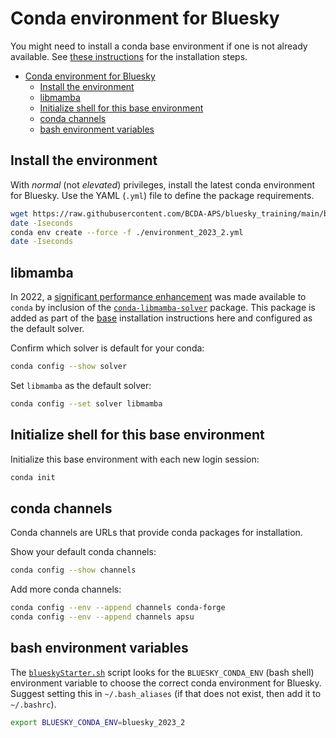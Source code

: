 # Conda environment for Bluesky

You might need to install a conda base environment if one is not already
available.  See [these instructions](./base.md) for the installation steps.

- [Conda environment for Bluesky](#conda-environment-for-bluesky)
  - [Install the environment](#install-the-environment)
  - [libmamba](#libmamba)
  - [Initialize shell for this base environment](#initialize-shell-for-this-base-environment)
  - [conda channels](#conda-channels)
  - [bash environment variables](#bash-environment-variables)

## Install the environment

With _normal_ (not _elevated_) privileges, install the latest conda environment
for Bluesky.  Use the YAML (`.yml`) file to define the package requirements.

```bash
wget https://raw.githubusercontent.com/BCDA-APS/bluesky_training/main/bluesky/environments/environment_2023_2.yml
date -Iseconds
conda env create --force -f ./environment_2023_2.yml
date -Iseconds
```

## libmamba

In 2022, a [significant performance
enhancement](https://www.anaconda.com/blog/a-faster-conda-for-a-growing-community)
was made available to `conda` by inclusion of the
[`conda-libmamba-solver`](https://conda.github.io/conda-libmamba-solver/)
package.  This package is added as part of the [base](./base.md) installation
instructions here and configured as the default solver.

Confirm which solver is default for your conda:

```bash
conda config --show solver
```

Set `libmamba` as the default solver:

```bash
conda config --set solver libmamba
```

## Initialize shell for this base environment

Initialize this base environment with each new login session:

```bash
conda init
```

## conda channels

Conda channels are URLs that provide conda packages for installation.

Show your default conda channels:

```bash
conda config --show channels
```

Add more conda channels:

```bash
conda config --env --append channels conda-forge 
conda config --env --append channels apsu
```

## bash environment variables

The [`blueskyStarter.sh`](/bluesky/blueskyStarter.sh) script looks for the
`BLUESKY_CONDA_ENV` (bash shell) environment variable to choose the correct
conda environment for Bluesky.  Suggest setting this in `~/.bash_aliases` (if
that does not exist, then add it to `~/.bashrc`).

```bash
export BLUESKY_CONDA_ENV=bluesky_2023_2
```
